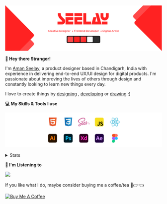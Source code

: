 [![banner](./images/seelay.svg)](https://www.seelay.in)

**👋 Hey there Stranger!**

I'm [Aman Seelay](https://www.seelay.in), a product designer based in Chandigarh, India with experience in delivering end-to-end UX/UI design for digital products. I'm passionate about improving the lives of others through design and constantly looking to learn new things every day.

I love to create things by [designing](https://www.seelay.in/#work) , [developing](https://www.seelay.in/#projects) or [drawing](https://art.seelay.in) :)

**💻 My Skills & Tools I use**

[![banner](./images/skills&tools.svg)](https://www.seelay.in/about)

<details>
  <summary>Stats</summary>

---

<!--START_SECTION:waka-->
![Profile Views](http://img.shields.io/badge/Profile%20Views-1-blue)

**🐱 My GitHub Data** 

> 🏆 275 Contributions in the Year 2022
 > 
> 📦 663.0 kB Used in GitHub's Storage 
 > 
> 💼 Opted to Hire
 > 
> 📜 2 Public Repositories 
 > 
> 🔑 34 Private Repositories  
 > 
**I'm a Night 🦉** 

```text
🌞 Morning    122 commits    ████░░░░░░░░░░░░░░░░░░░░░   16.53% 
🌆 Daytime    117 commits    ████░░░░░░░░░░░░░░░░░░░░░   15.85% 
🌃 Evening    213 commits    ███████░░░░░░░░░░░░░░░░░░   28.86% 
🌙 Night      286 commits    █████████░░░░░░░░░░░░░░░░   38.75%

```
📅 **I'm Most Productive on Thursday** 

```text
Monday       130 commits    ████░░░░░░░░░░░░░░░░░░░░░   17.62% 
Tuesday      81 commits     ██░░░░░░░░░░░░░░░░░░░░░░░   10.98% 
Wednesday    98 commits     ███░░░░░░░░░░░░░░░░░░░░░░   13.28% 
Thursday     141 commits    ████░░░░░░░░░░░░░░░░░░░░░   19.11% 
Friday       97 commits     ███░░░░░░░░░░░░░░░░░░░░░░   13.14% 
Saturday     77 commits     ██░░░░░░░░░░░░░░░░░░░░░░░   10.43% 
Sunday       114 commits    ███░░░░░░░░░░░░░░░░░░░░░░   15.45%

```


📊 **This Week I Spent My Time On** 

```text
⌚︎ Time Zone: Asia/Kolkata

💬 Programming Languages: 
JSON                     21 mins             █████████████░░░░░░░░░░░░   53.37% 
JavaScript               18 mins             ███████████░░░░░░░░░░░░░░   46.63%

🔥 Editors: 
VS Code                  39 mins             █████████████████████████   100.0%

💻 Operating System: 
Windows                  39 mins             █████████████████████████   100.0%

```

**I Mostly Code in JavaScript** 

```text
JavaScript               27 repos            ███████████████████░░░░░░   77.14% 
TypeScript               8 repos             █████░░░░░░░░░░░░░░░░░░░░   22.86%

```



 Last Updated on 25/09/2022 06:55:22 UTC
<!--END_SECTION:waka-->

---

 </details>

**🎵 I'm Listening to**

<object data="https://now-play.vercel.app/api/generate?uid=7a17a86e-d6b7-43b5-8d9c-1d6dae42a779" >

  <img src="https://now-play.vercel.app/api/generate?uid=7a17a86e-d6b7-43b5-8d9c-1d6dae42a779" />

</object>

If you like what I do, maybe consider buying me a coffee/tea 🥺👉👈

<a href="https://www.buymeacoffee.com/seelay" target="_blank"><img src="https://cdn.buymeacoffee.com/buttons/v2/default-red.png" alt="Buy Me A Coffee" width="150" ></a>
